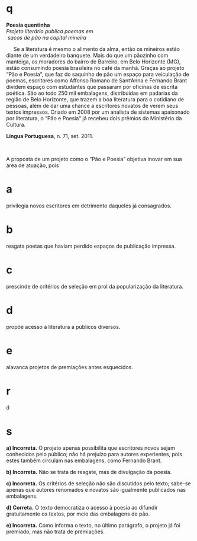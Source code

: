 # q
**Poesia quentinha​**\
*Projeto literário publica poemas em\
 sacos de pão na capital mineira*

     Se a literatura é mesmo o alimento da alma, então os mineiros estão diante de um verdadeiro banquete. Mais do que um pãozinho com manteiga, os moradores do bairro de Barreiro, em Belo Horizonte (MG), estão consumindo poesia brasileira no café da manhã. Graças ao projeto “Pão e Poesia”, que faz do saquinho de pão um espaço para veiculação de poemas, escritores como Affonso Romano de Sant’Anna e Fernando Brant dividem espaço com estudantes que passaram por oficinas de escrita poética. São ao todo 250 mil embalagens, distribuídas em padarias da região de Belo Horizonte, que trazem a boa literatura para o cotidiano de pessoas, além de dar uma chance a escritores novatos de verem seus textos impressos. Criado em 2008 por um analista de sistemas apaixonado por literatura, o “Pão e Poesia” já recebeu dois prêmios do Ministério da Cultura.

**Língua Portuguesa**, n. 71, set. 2011.

 

A proposta de um projeto como o “Pão e Poesia” objetiva inovar em sua área de atuação, pois

# a
privilegia novos escritores em detrimento daqueles já consagrados.

# b
resgata poetas que haviam perdido espaços de publicação impressa.

# c
prescinde de critérios de seleção em prol da popularização da literatura.

# d
propõe acesso à literatura a públicos diversos.

# e
alavanca projetos de premiações antes esquecidos.

# r
d

# s
**a) Incorreta.** O projeto apenas possibilita que escritores novos sejam conhecidos pelo público; não há prejuízo para autores experientes, pois estes também circulam nas embalagens, como Fernando Brant.

**b) Incorreta.** Não se trata de resgate, mas de divulgação da poesia.

**c) Incorreta.** Os critérios de seleção não são discutidos pelo texto; sabe-se apenas que autores renomados e novatos são igualmente publicados nas embalagens.

**d) Correta.** O texto democratiza o acesso à poesia ao difundir gratuitamente os textos, por meio das embalagens de pão.

**e) Incorreta.** Como informa o texto, no último parágrafo, o projeto já foi premiado, mas não trata de premiações.
